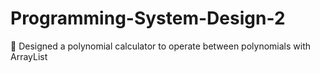 # Programming-System-Design-2
	Designed a polynomial calculator to operate between polynomials with ArrayList
